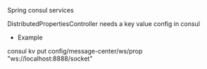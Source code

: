 Spring consul services


DistributedPropertiesController needs a key value config in consul
* Example

consul kv put config/message-center/ws/prop "ws://localhost:8888/socket"
